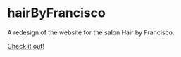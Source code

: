 # hairByFrancisco
A redesign of the website for the salon Hair by Francisco.

<a href="https://jaketripp.github.io/hairByFrancisco/">Check it out!</a>
